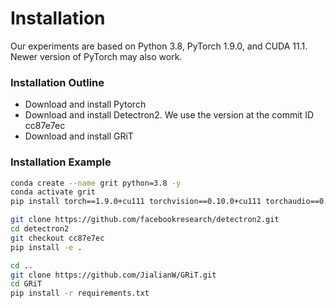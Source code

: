 # Installation

Our experiments are based on Python 3.8, PyTorch 1.9.0, and CUDA 11.1. 
Newer version of PyTorch may also work.

### Installation Outline

- Download and install Pytorch
- Download and install Detectron2. We use the version at the commit ID cc87e7ec
- Download and install GRiT

### Installation Example
```bash
conda create --name grit python=3.8 -y
conda activate grit
pip install torch==1.9.0+cu111 torchvision==0.10.0+cu111 torchaudio==0.9.0 -f https://download.pytorch.org/whl/torch_stable.html

git clone https://github.com/facebookresearch/detectron2.git
cd detectron2
git checkout cc87e7ec
pip install -e .

cd ..
git clone https://github.com/JialianW/GRiT.git
cd GRiT
pip install -r requirements.txt
```